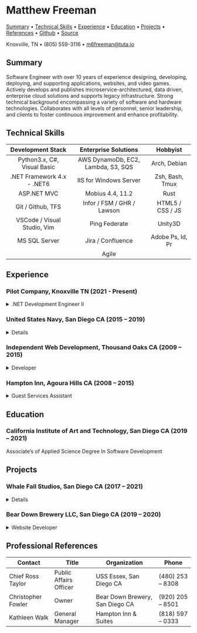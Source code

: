 
# Matthew Freeman

[Summary](#summary) • [Technical Skills](#skills) • [Experience](#experience) • [Education](#education) • [Projects](#projects) • [References](#references) • [Github](https://github.com/m6freeman) • [Source](https://github.com/m6freeman/m6freeman.github.io/blob/main/index.md)

Knoxville, TN • (805) 559-3116 • m6freeman@tuta.io


## Summary
<a name="summary"> <a>

Software Engineer with over 10 years of experience designing, developing, deploying, and supporting applications, websites, and video games.
Actively develops and publishes microservice-architectured, data driven, enterprise cloud solutions and supports legacy infrastructure.
Strong technical background encompassing a variety of software and hardware technologies.
Collaborates with all levels of personnel, senior leadership, and clients to foster continuous improvement and enhance profitability.

## Technical Skills
<a name="skills"> <a>

|Development Stack  |Enterprise Solutions   |Hobbyist   |
|:-:|:-:|:-:|     
|Python3.x, C#, Visual Basic    |AWS DynamoDb, EC2, Lambda, S3, SQS |Arch, Debian       |
|.NET Framework 4.x - .NET6     |IIS for Windows Server             |Zsh, Bash, Tmux    |
|ASP.NET MVC                    |Mobius 4.4, 11.2                   |Rust               |
|Git / Github, TFS              |Infor / FSM / GHR / Lawson         |HTML5 / CSS / JS   |
|VSCode / Visual Studio, Vim    |Ping Federate                      |Unity3D            |  
|MS SQL Server                  |Jira / Confluence                  |Adobe Ps, Id, Pr   |
|                               |Agile                              |                   |


## Experience
<a name="experience"> <a>

### Pilot Company, Knoxville TN (2021 - Present)

<details><summary>.NET Development Engineer II</summary><ul>
    <li><details><summary>Financial Transformation Project</summary><ul>
        <li>Designed a prototype financial system integration and reporting solution and performed a demonstration of capabilities to executive leadership, ultimately resulting in the decision to not out-source the project</li>
        <li>Performed requirements gathering and discovery for existing financial integrations for legacy system</li>
        <li>Built a scalable integration pipeline using AWS Lambda, S3, SQS, and DynamoDb to perform ETL on hundreds of thousands of financial statements a month, spanning 30+ systems with numerous document formats</li>
        <li>Directly supported integration testing efforts alongside consultants and business partners</li>
        <li>Provided business and diagnostic related data to a web front-end used by various levels of support as well as the business for reporting and to understand real-time metrics for financial records as they are submitted</li>
    </ul></details></li>
    <li><details><summary>Lead engineer for enterprise document archive system Mobius 4.4 to 11.2</summary><ul>
        <li><details><summary>Modernized the legacy HR and Financial document archive system</summary><ul>
            <li>Installed new version of software across distributed network of AWS EC2 servers</li>
            <li>Worked directly with database and cloud administrators to migrate existing data and schemas from on-prem to cloud</li>
            <li>Performed requirements gathering and discovery for existing document ingestion pipeline</li>
            <li>Updated, refactored, or entirely rewrote (when necessary) approx. 40 distributed VBScript applications facilitating the traffic of documents into the archive across numerous on-prem and cloud networks</li>
        </ul></details></li>
        <li>Performed virtual and in-person training for dozens of employees with varying technical abilities, spanning 4 enterprise verticals, on the use of the product</li>
        <li>Worked directly with the vendor on technical issues, troubleshooting outages, and performing minor version upgrades</li>
        <li>Actively perform technical and administrative support</li>
    </ul></details></li>
    <li>Introduce new features, modify existing features, perform debugging and patching, and perform project and infrastructural upgrades to legacy HR, Benefits, Payroll and Financial systems, including data distributing REST and SOAP APIs, and store and customer facing web interfaces</li>
</ul></details>

### United States Navy, San Diego CA (2015 – 2019)

<details><summary>Mass Communication Specialist 3rd Class (SW)</summary><ul>
    <li><a href="https://github.com/m6freeman/uss_essex_photos">Photographed, filmed, journaled/documented, published</a>, and assisted in the coordination of various military operations, events and ceremonies, earning an Admiral's Letter of Commendation for my work during my 2018-19 Western Pacific deployment</li>
    <li>Designed publications and filmed/edited videos for military promotional use</li>
    <li>Secret Clearance eligible</li>
</ul></details>

### Independent Web Development, Thousand Oaks CA (2009 – 2015)

<details><summary>Developer</summary><ul>
    <li>Gathered requirements, designed, developed, and remotely administered multiple client websites</li>
    <li>Worked with a team of three developers to create websites using PHP, HTML, CSS, JS, and MySQL</li>
    <li>PHPMyAdmin experience and MySQL database troubleshooting</li>
    <li>Optimized search engine optimization (SEO) with Google Adwords and Webmaster Tools</li>
    <li>Managed web servers, domains and provided hosting for customers using CPanel</li>
    <li>Diagnosed production impacting issues within LAMP (Linux/Apache/MySQL/PHP) environments such as UI issues, expired certificates, and hosting migration issues</li>
    <li>Strong familiarity with CMS's such as Drupal and Wordpress</li>
</ul></details>

### Hampton Inn, Agoura Hills CA (2008 – 2015)

<details><summary>Guest Services Assistant</summary><ul>
    <li>Managed room inventory through POS application</li>
    <li>Trained new employees on POS applications and hotel policies</li>
    <li>Preformed on-call maintenance to computers and room appliances</li>
</ul></details>


## Education 
<a name="education"> <a>

### California Institute of Art and Technology, San Diego CA (2019 – 2021)

Associate’s of Applied Science Degree In Software Development


## Projects 
<a name="projects"> <a>

### Whale Fall Studios, San Diego CA (2017 – 2021)

<details><summary>Game Developer</summary><ul>
    <li>Developed and published Android and Windows platform games with Unity3D, C#, .NET Framework, and Visual Studio<ul>
        <li><a href="https://m6freeman.github.io/Subtractor">Subtractor, 2019</a></li>
        <li><a href="https://m6freeman.github.io/Hyperlane">Hyperlane, 2016</a></li>
        <li><a href="https://m6freeman.github.io/Porthole">Porthole, 2015</a></li>
    </ul></li>
</ul></details>

### Bear Down Brewery LLC, San Diego CA (2019 – 2020)

<details><summary>Website Developer</summary><ul>
    <li>Gathered requirements, designed, developed, and remotely administer desktop and mobile compliant website solution</li>
    <li><a href="https://m6freeman.github.io/Bear-Down-Brewery">Bear Down Brewery, Demo</a></li>
</ul></details>


## Professional References
<a name="references"> <a>

|Contact    |Title  |Organization   |Phone  |
|-|-|-|-|
|Chief Ross Taylor  |Public Affairs Officer |USS Essex, San Diego CA           |\(480\) 253 – 8308 |
|Christopher Fowler |Owner                  |Bear Down Brewery, San Diego CA   |\(920\) 205 – 8501 |
|Kathleen Walk      |General Manager        |Hampton Inn & Suites              |\(818\) 597 – 0333 |

